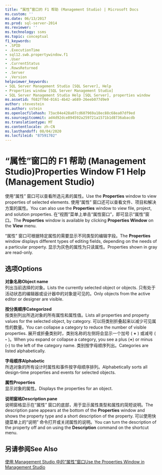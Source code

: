 ```yaml
---
title: “属性”窗口的 F1 帮助 (Management Studio) | Microsoft Docs
ms.custom: ''
ms.date: 06/13/2017
ms.prod: sql-server-2014
ms.reviewer: ''
ms.technology: ssms
ms.topic: conceptual
f1_keywords:
- .SPID
- .ExecutionTime
- sql12.swb.propertywindow.f1
- .User
- .CurrentStatus
- .RowsReturned
- .Server
- .Version
helpviewer_keywords:
- SQL Server Management Studio [SQL Server], Help
- Properties window [SQL Server Management Studio]
- SQL Server Management Studio Help [SQL Server], properties window
ms.assetid: f682ff0d-0161-4b42-a689-26eeb077d9e9
author: stevestein
ms.author: sstein
ms.openlocfilehash: 73ac04e428a07cd607969a18ec88c68ea07df9ed
ms.sourcegitcommit: ad4d92dce894592a259721a1571b1d8736abacdb
ms.translationtype: MT
ms.contentlocale: zh-CN
ms.lasthandoff: 08/04/2020
ms.locfileid: "87591702"
---
```

# <a name="properties-window-f1-help-management-studio"></a><span data-ttu-id="337de-102">“属性”窗口的 F1 帮助 (Management Studio)</span><span class="sxs-lookup"><span data-stu-id="337de-102">Properties Window F1 Help (Management Studio)</span></span>
  <span data-ttu-id="337de-103">使用“属性”  窗口可以查看所选元素的属性。</span><span class="sxs-lookup"><span data-stu-id="337de-103">Use the **Properties** window to view properties of selected elements.</span></span> <span data-ttu-id="337de-104">使用“属性”  窗口还可以查看文件、项目和解决方案的属性。</span><span class="sxs-lookup"><span data-stu-id="337de-104">You can also use the **Properties** window to view file, project, and solution properties.</span></span> <span data-ttu-id="337de-105">在“视图”菜单上单击“属性窗口”，即可显示“属性”窗口。</span><span class="sxs-lookup"><span data-stu-id="337de-105">The **Properties** window is available by clicking **Properties Window** on the **View** menu.</span></span>  
  
 <span data-ttu-id="337de-106">“属性”  窗口可根据特定属性的需要显示不同类型的编辑字段。</span><span class="sxs-lookup"><span data-stu-id="337de-106">The **Properties** window displays different types of editing fields, depending on the needs of a particular property.</span></span> <span data-ttu-id="337de-107">显示为灰色的属性为只读属性。</span><span class="sxs-lookup"><span data-stu-id="337de-107">Properties shown in gray are read-only.</span></span>  
  
## <a name="options"></a><span data-ttu-id="337de-108">选项</span><span class="sxs-lookup"><span data-stu-id="337de-108">Options</span></span>  
 <span data-ttu-id="337de-109">**对象名称**</span><span class="sxs-lookup"><span data-stu-id="337de-109">**Object name**</span></span>  
 <span data-ttu-id="337de-110">列出当前选择的对象。</span><span class="sxs-lookup"><span data-stu-id="337de-110">Lists the currently selected object or objects.</span></span> <span data-ttu-id="337de-111">只有处于活动状态的编辑器或设计器中的对象是可见的。</span><span class="sxs-lookup"><span data-stu-id="337de-111">Only objects from the active editor or designer are visible.</span></span>  
  
 <span data-ttu-id="337de-112">**按分类顺序**</span><span class="sxs-lookup"><span data-stu-id="337de-112">**Categorized**</span></span>  
 <span data-ttu-id="337de-113">按类别列出所选对象的所有属性和属性值。</span><span class="sxs-lookup"><span data-stu-id="337de-113">Lists all properties and property values for the selected object, by category.</span></span> <span data-ttu-id="337de-114">可以将类别折叠起来以减少可见属性的数量。</span><span class="sxs-lookup"><span data-stu-id="337de-114">You can collapse a category to reduce the number of visible properties.</span></span> <span data-ttu-id="337de-115">展开或折叠类别时，类别名称的左侧将会显示一个加号 ( **+** ) 或减号 ( **-** )。</span><span class="sxs-lookup"><span data-stu-id="337de-115">When you expand or collapse a category, you see a plus (**+**) or minus (**-**) to the left of the category name.</span></span> <span data-ttu-id="337de-116">类别按字母顺序列出。</span><span class="sxs-lookup"><span data-stu-id="337de-116">Categories are listed alphabetically.</span></span>  
  
 <span data-ttu-id="337de-117">**字母顺序**</span><span class="sxs-lookup"><span data-stu-id="337de-117">**Alphabetic**</span></span>  
 <span data-ttu-id="337de-118">所选对象的所有设计时属性和事件按字母顺序排列。</span><span class="sxs-lookup"><span data-stu-id="337de-118">Alphabetically sorts all design-time properties and events for selected objects.</span></span>  
  
 <span data-ttu-id="337de-119">**属性**</span><span class="sxs-lookup"><span data-stu-id="337de-119">**Properties**</span></span>  
 <span data-ttu-id="337de-120">显示对象的属性。</span><span class="sxs-lookup"><span data-stu-id="337de-120">Displays the properties for an object.</span></span>  
  
 <span data-ttu-id="337de-121">**说明窗格**</span><span class="sxs-lookup"><span data-stu-id="337de-121">**Description pane**</span></span>  
 <span data-ttu-id="337de-122">说明窗格显示在“属性”  窗口的底部，用于显示属性类型和属性的简短说明。</span><span class="sxs-lookup"><span data-stu-id="337de-122">The description pane appears at the bottom of the **Properties** window and shows the property type and a short description of the property.</span></span> <span data-ttu-id="337de-123">可以使用快捷菜单上的“说明”  命令打开或关闭属性的说明。</span><span class="sxs-lookup"><span data-stu-id="337de-123">You can turn the description of the property off and on using the **Description** command on the shortcut menu.</span></span>  
  
## <a name="see-also"></a><span data-ttu-id="337de-124">另请参阅</span><span class="sxs-lookup"><span data-stu-id="337de-124">See Also</span></span>  
 [<span data-ttu-id="337de-125">使用 Management Studio 中的“属性”窗口</span><span class="sxs-lookup"><span data-stu-id="337de-125">Use the Properties Window in Management Studio</span></span>](../../relational-databases/scripting/use-the-properties-window-in-management-studio.md)  
  
  
